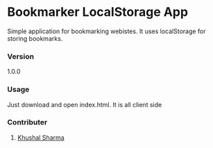 # Bookmarker LocalStorage App

Simple application for bookmarking webistes. It uses localStorage for storing bookmarks. 

### Version
1.0.0

### Usage

Just download and open index.html. It is all client side

### Contributer

1. [Khushal Sharma](https://github.com/Logan1x)

